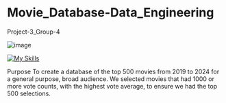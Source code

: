 # Movie_Database-Data_Engineering
Project-3_Group-4

![image](https://github.com/alvin-giang/Movie_Database-Data_Engineering/assets/153242382/da078ef7-7c55-419b-9da8-0273bf9f1bf1)

[![My Skills](https://skillicons.dev/icons?i=py,postgres,sqlite,flask)](https://skillicons.dev)


Purpose
To create a database of the top 500 movies from 2019 to 2024 for a general purpose, broad audience.
We selected movies that had 1000 or more vote counts, with the highest vote average, to ensure we had the top 500 selections.

